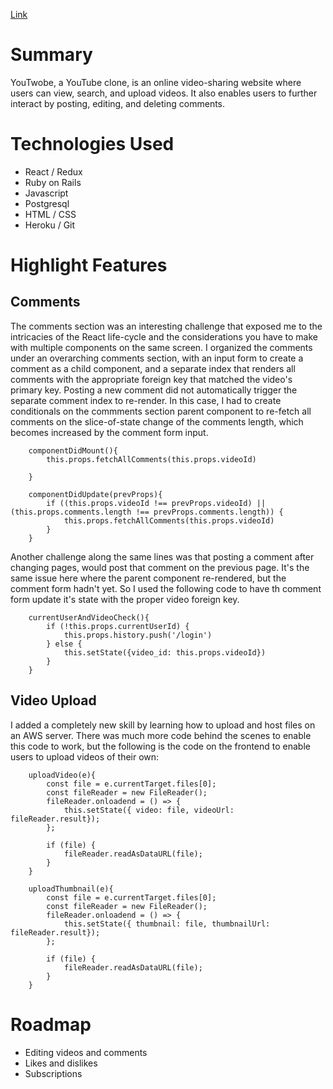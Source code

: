[Link](https://youtwobe3.herokuapp.com/)

# Summary
YouTwobe, a YouTube clone, is an online video-sharing website where users can view, search, and upload videos. It also enables users to further interact by posting, editing, and deleting comments.  

# Technologies Used
* React / Redux
* Ruby on Rails
* Javascript
* Postgresql
* HTML / CSS
* Heroku / Git

# Highlight Features

## Comments
The comments section was an interesting challenge that exposed me to the intricacies of the React life-cycle and the considerations you have to make with multiple components on the same screen. I organized the comments under an overarching comments section, with an input form to create a comment as a child component, and a separate index that renders all comments with the appropriate foreign key that matched the video's primary key. Posting a new comment did not automatically trigger the separate comment index to re-render. In this case, I had to create conditionals on the commments section parent component to re-fetch all comments on the slice-of-state change of the comments length, which becomes increased by the comment form input.

```
    componentDidMount(){
        this.props.fetchAllComments(this.props.videoId)
    
    }

    componentDidUpdate(prevProps){
        if ((this.props.videoId !== prevProps.videoId) || (this.props.comments.length !== prevProps.comments.length)) {
            this.props.fetchAllComments(this.props.videoId)
        }
    }
```
Another challenge along the same lines was that posting a comment after changing pages, would post that comment on the previous page. It's the same issue here where the parent component re-rendered, but the comment form hadn't yet. So I used the following code to have th comment form update it's state with the proper video foreign key.
```
    currentUserAndVideoCheck(){
        if (!this.props.currentUserId) {
            this.props.history.push('/login')
        } else {
            this.setState({video_id: this.props.videoId}) 
        }
    }
```

## Video Upload
I added a completely new skill by learning how to upload and host files on an AWS server. There was much more code behind the scenes to enable this code to work, but the following is the code on the frontend to enable users to upload videos of their own: 
```
    uploadVideo(e){
        const file = e.currentTarget.files[0];
        const fileReader = new FileReader();
        fileReader.onloadend = () => {
            this.setState({ video: file, videoUrl: fileReader.result});
        };

        if (file) {
            fileReader.readAsDataURL(file);
        }
    }

    uploadThumbnail(e){
        const file = e.currentTarget.files[0];
        const fileReader = new FileReader();
        fileReader.onloadend = () => {
            this.setState({ thumbnail: file, thumbnailUrl: fileReader.result});
        };

        if (file) {
            fileReader.readAsDataURL(file);
        }
    }
```
# Roadmap
* Editing videos and comments
* Likes and dislikes
* Subscriptions


